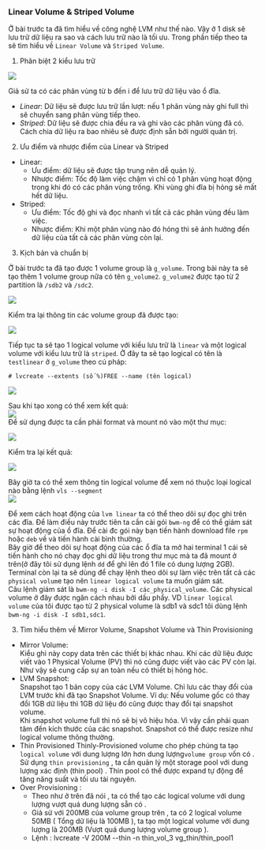 
### Linear Volume & Striped Volume    

Ở bài trước ta đã tìm hiểu về công nghệ LVM như thế nào. Vậy ở 1 disk sẽ lưu trữ dữ liệu ra sao và cách lưu trữ nào là tối ưu. Trong phần tiếp theo ta sẽ tìm hiểu về `Linear Volume` và `Striped Volume`.  
1. Phân biệt 2 kiểu lưu trữ  


<img src="https://i.imgur.com/49BYPmt.png">

Giả sử ta có các phân vùng từ b đến i để lưu trữ dữ liệu vào ổ đĩa. 
- *Linear*: Dữ liệu sẽ được lưu trữ lần lượt: nếu 1 phân vùng này ghi full thì sẽ chuyển sang phân vùng tiếp theo.  
- *Striped*: Dữ liệu sẽ được chia đều ra và ghi vào các phân vùng đã có. Cách chia dữ liệu ra bao nhiêu sẽ được định sẵn bởi người quản trị.  

2. Ưu điểm và nhược điểm của Linear và Striped  
 
- Linear:
    + Ưu điểm: dữ liệu sẽ được tập trung nên dễ quản lý.
    + Nhược điểm: Tốc độ làm việc chậm vì chỉ có 1 phân vùng hoạt động trong khi đó có các phân vùng trống. Khi vùng ghi đĩa bị hỏng sẽ mất hết dữ liệu. 
- Striped:   
    + Ưu điểm: Tốc độ ghi và đọc nhanh vì tất cả các phân vùng đều làm việc.
    + Nhược điểm: Khi một phân vùng nào đó hỏng thì sẽ ảnh hưởng đến dữ liệu của tất cả các phân vùng còn lại.  

3. Kịch bản và chuẩn bị  

Ở bài trước ta đã tạo được 1 volume group là `g_volume`. Trong bài này ta sẽ tạo thêm 1 volume group nữa có tên `g_volume2`. `g_volume2` được tạo từ 2 partition là `/sdb2` và `/sdc2`. 

<img src="https://i.imgur.com/Dtx0fDS.png">

Kiểm tra lại thông tin các volume group đã được tạo:  

<img src="https://i.imgur.com/St6SxkP.png">  

Tiếp tục ta sẽ tạo 1 logical volume với kiểu lưu trữ là `linear` và một logical volume với kiểu lưu trữ là `striped`. Ở đây ta sẽ tạo logical có tên là `testlinear` ở `g_volume` theo cú pháp:  
```
# lvcreate --extents (số %)FREE --name (tên logical)
```  
<img src="https://i.imgur.com/bOPRpTd.png">  

Sau khi tạo xong có thể xem kết quả:  
<img src= "https://i.imgur.com/tIAMNIb.png">  
Để sử dụng được ta cần phải format và mount nó vào một thư mục:  

<img src="https://i.imgur.com/7AfqKst.png">  

Kiểm tra lại kết quả:  

<img src="https://i.imgur.com/U490ZjR.png">

Bây giờ ta có thể xem thông tin logical volume để xem nó thuộc loại logical nào bằng lệnh `vls --segment`  
<img src="https://i.imgur.com/ZF5fCH8.png">  

Để xem cách hoạt động của `lvm linear` ta có thể theo dõi sự đọc ghi trên các đĩa. Để làm điều này trước tiên ta cần cài gói `bwm-ng` để có thể giám sát sự hoạt động của ổ đĩa. Để cài đc gói này bạn tiến hành download file `rpm` hoặc `deb` về và tiến hành cài bình thường.  
Bây giờ để theo dõi sự hoạt động của các ổ đĩa ta mở hai terminal 1 cái sẽ tiến hành cho nó chạy đọc ghi dữ liệu trong thư mục mà ta đã mount ở trên(ở đây tôi sử dụng lệnh `dd` để ghi lên đó 1 file có dung lượng 2GB). Terminal còn lại ta sẽ dùng để chạy lệnh theo dõi sự làm việc trên tất cả các `physical volum`e tạo nên `linear logical volume` ta muốn giám sát.  
Câu lệnh giám sát là `bwm-ng -i disk -I các_physical_volume`. Các physical volume ở đây được ngăn cách nhau bởi dấu phẩy. VD `linear logical volume` của tôi được tạo từ 2 physical volume là sdb1 và sdc1 tôi dùng lệnh `bwm-ng -i disk -I sdb1,sdc1`.  


















3. Tìm hiểu thêm về Mirror Volume, Snapshot Volume và Thin Provisioning
- Mirror Volume:  
Kiểu ghi này copy data trên các thiết bị khác nhau. Khi các dữ liệu được viết vào 1 Physical Volume (PV) thì nó cũng được viết vào các PV còn lại. Như vậy sẽ cung cấp sự an toàn nếu có thiết bị hỏng hóc.  
- LVM Snapshot:  
Snapshot tạo 1 bản copy của các LVM Volume. Chỉ lưu các thay đổi của LVM trước khi đã tạo Snapshot Volume.
Ví dụ: Nếu volume gốc có thay đổi 1GB dữ liệu thì 1GB dữ liệu đó cũng được thay đổi tại snapshot volume.  
Khi snapshot volume full thì nó sẽ bị vô hiệu hóa. Vì vậy cần phải quan tâm đến kích thước của các snapshot. Snapshot có thể được resize như logical volume thông thường.  
- Thin Provisioned
Thinly-Provisioned volume cho phép chúng ta tạo `logical volume` với dung lượng lớn hơn dung lượng`volume group` vốn có . Sử dụng `thin provisioning` , ta cần quản lý một storage pool với dung lượng xác định (thin pool) . Thin pool có thể được expand tự động để tăng năng suất và tối ưu tài nguyên. 
- Over Provisioning : 
    + Theo như ở trên đã nói , ta có thể tạo các logical volume với dung lượng vượt quá dung lượng sẵn có .  
    + Giả sử với 200MB của volume group trên , ta có 2 logical volume 50MB ( Tổng dữ liệu là 100MB ), ta tạo một logical volume với dung lượng là 200MB (Vượt quá dung lượng volume group ).  
    + Lệnh : lvcreate -V 200M --thin -n thin_vol_3 vg_thin/thin_pool1








